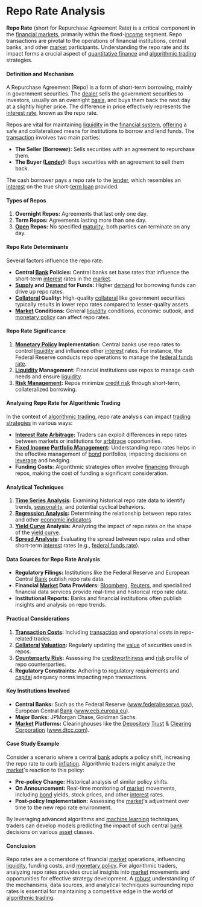 # Repo Rate Analysis

**Repo Rate** (short for Repurchase Agreement Rate) is a critical component in the [financial markets](../f/financial_market.md), primarily within the fixed-[income](../i/income.md) segment. Repo transactions are pivotal to the operations of financial institutions, central banks, and other [market](../m/market.md) participants. Understanding the repo rate and its impact forms a crucial aspect of [quantitative finance](../q/quantitative_finance.md) and [algorithmic trading](../a/algorithmic_trading.md) strategies.

#### Definition and Mechanism

A Repurchase Agreement (Repo) is a form of short-term borrowing, mainly in government securities. The [dealer](../d/dealer.md) sells the government securities to investors, usually on an overnight [basis](../b/basis.md), and buys them back the next day at a slightly higher price. The difference in price effectively represents the [interest rate](../i/interest_rate.md), known as the repo rate. 

Repos are vital for maintaining [liquidity](../l/liquidity.md) in the [financial system](../f/financial_system.md), [offering](../o/offering.md) a safe and collateralized means for institutions to borrow and lend funds. The [transaction](../t/transaction.md) involves two main parties:
- **The Seller (Borrower):** Sells securities with an agreement to repurchase them.
- **The Buyer ([Lender](../l/lender.md)):** Buys securities with an agreement to sell them back.

The cash borrower pays a repo rate to the [lender](../l/lender.md), which resembles an [interest](../i/interest.md) on the true short-[term loan](../t/term_loan.md) provided.

#### Types of Repos

1. **Overnight Repos:** Agreements that last only one day.
2. **Term Repos:** Agreements lasting more than one day.
3. **[Open](../o/open.md) Repos:** No specified [maturity](../m/maturity.md); both parties can terminate on any day.

#### Repo Rate Determinants

Several factors influence the repo rate:
- **Central [Bank](../b/bank.md) Policies:** Central banks set base rates that influence the short-term [interest](../i/interest.md) rates in the [market](../m/market.md).
- **[Supply](../s/supply.md) and [Demand](../d/demand.md) for Funds:** Higher [demand](../d/demand.md) for borrowing funds can drive up repo rates.
- **[Collateral](../c/collateral.md) Quality:** High-quality [collateral](../c/collateral.md) like government securities typically results in lower repo rates compared to lesser-quality assets.
- **[Market](../m/market.md) Conditions:** General [liquidity](../l/liquidity.md) conditions, economic outlook, and [monetary policy](../m/monetary_policy.md) can affect repo rates.

#### Repo Rate Significance

1. **[Monetary Policy](../m/monetary_policy.md) Implementation:** Central banks use repo rates to control [liquidity](../l/liquidity.md) and influence other [interest](../i/interest.md) rates. For instance, the Federal Reserve conducts repo operations to manage the [federal funds rate](../f/federal_funds_rate.md).
2. **[Liquidity](../l/liquidity.md) Management:** Financial institutions use repos to manage cash needs and ensure [liquidity](../l/liquidity.md).
3. **[Risk Management](../r/risk_management.md):** Repos minimize [credit risk](../c/credit_risk.md) through short-term, collateralized borrowing.

#### Analysing Repo Rate for Algorithmic Trading

In the context of [algorithmic trading](../a/algorithmic_trading.md), repo rate analysis can impact [trading strategies](../t/trading_strategies.md) in various ways:
- **[Interest Rate](../i/interest_rate.md) [Arbitrage](../a/arbitrage.md):** Traders can exploit differences in repo rates between markets or institutions for [arbitrage](../a/arbitrage.md) opportunities.
- **[Fixed Income](../f/fixed_income.md) [Portfolio Management](../p/portfolio_management.md):** Understanding repo rates helps in the effective management of [bond](../b/bond.md) portfolios, impacting decisions on [leverage](../l/leverage.md) and hedging.
- **Funding Costs:** Algorithmic strategies often involve [financing](../f/financing.md) through repos, making the cost of funding a significant consideration.

#### Analytical Techniques

1. **[Time Series Analysis](../t/time_series_analysis.md):** Examining historical repo rate data to identify trends, [seasonality](../s/seasonality.md), and potential cyclical behaviors.
2. **[Regression Analysis](../r/regression_analysis.md):** Determining the relationship between repo rates and other [economic indicators](../e/economic_indicators.md).
3. **[Yield Curve](../y/yield_curve.md) Analysis:** Analyzing the impact of repo rates on the shape of the [yield curve](../y/yield_curve.md).
4. **[Spread Analysis](../s/spread_analysis.md):** Evaluating the spread between repo rates and other short-term [interest](../i/interest.md) rates (e.g., [federal funds rate](../f/federal_funds_rate.md)).

#### Data Sources for Repo Rate Analysis

- **Regulatory Filings:** Institutions like the Federal Reserve and European Central [Bank](../b/bank.md) publish repo rate data.
- **Financial [Market](../m/market.md) Data Providers:** [Bloomberg](../b/bloomberg.md), [Reuters](../r/reuters.md), and specialized financial data services provide real-time and historical repo rate data.
- **Institutional Reports:** Banks and financial institutions often publish insights and analysis on repo trends.

#### Practical Considerations

1. **[Transaction Costs](../t/transaction_costs.md):** Including [transaction](../t/transaction.md) and operational costs in repo-related trades.
2. **[Collateral](../c/collateral.md) [Valuation](../v/valuation.md):** Regularly updating the [value](../v/value.md) of securities used in repos.
3. **[Counterparty Risk](../c/counterparty_risk.md):** Assessing the [creditworthiness](../c/creditworthiness.md) and [risk](../r/risk.md) profile of repo counterparties.
4. **Regulatory Constraints:** Adhering to regulatory requirements and [capital](../c/capital.md) adequacy norms impacting repo transactions.

#### Key Institutions Involved

- **Central Banks:** Such as the Federal Reserve (www.federalreserve.gov), European Central [Bank](../b/bank.md) (www.ecb.europa.eu).
- **Major Banks:** JPMorgan Chase, Goldman Sachs.
- **[Market](../m/market.md) Platforms:** Clearinghouses like the [Depository](../d/depository.md) [Trust](../t/trust.md) & [Clearing](../c/clearing.md) [Corporation](../c/corporation.md) (www.dtcc.com).

#### Case Study Example

Consider a scenario where a central [bank](../b/bank.md) adopts a policy shift, increasing the repo rate to curb [inflation](../i/inflation.md). Algorithmic traders might analyze the [market](../m/market.md)'s reaction to this policy:
- **Pre-policy Change:** Historical analysis of similar policy shifts.
- **On Announcement:** Real-time monitoring of [market](../m/market.md) movements, including [bond](../b/bond.md) yields, stock prices, and other [interest](../i/interest.md) rates.
- **Post-policy Implementation:** Assessing the [market](../m/market.md)'s adjustment over time to the new repo rate environment.

By leveraging advanced algorithms and [machine learning](../m/machine_learning.md) techniques, traders can develop models predicting the impact of such central [bank](../b/bank.md) decisions on various [asset](../a/asset.md) classes.

#### Conclusion

Repo rates are a cornerstone of financial [market](../m/market.md) operations, influencing [liquidity](../l/liquidity.md), funding costs, and [monetary policy](../m/monetary_policy.md). For algorithmic traders, analyzing repo rates provides crucial insights into [market](../m/market.md) movements and opportunities for effective strategy development. A [robust](../r/robust.md) understanding of the mechanisms, data sources, and analytical techniques surrounding repo rates is essential for maintaining a competitive edge in the world of [algorithmic trading](../a/algorithmic_trading.md).
